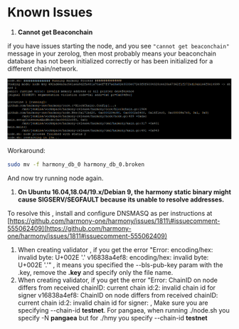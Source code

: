# Known Issues

1. **Cannot get Beaconchain**

if you have issues starting the node, and you see `"cannot get beaconchain"` message in your zerolog, then most probably means your beaconchain database has not been initialized correctly or has been initialized for a different chain/network.

![](../.gitbook/assets/image-66.png)

Workaround:

```bash
sudo mv -f harmony_db_0 harmony_db_0.broken
```

And now try running node again.

1. **On Ubuntu 16.04,18.04/19.x/Debian 9, the harmony static binary might cause SIGSERV/SEGFAULT because its unable to resolve addresses.**

To resolve this , install and configure DNSMASQ as per instructions at [https://github.com/harmony-one/harmony/issues/1811\#issuecomment-555062409](https://github.com/harmony-one/harmony/issues/1811#issuecomment-555062409)

1. When creating validator , if you get the error "Error: encoding/hex: invalid byte: U+002E '.' v16838a4ef8: encoding/hex: invalid byte: U+002E '.'" , it means you specified the --bls-pub-key param with the .key, remove the **.key** and specify only the file name.
2. When creating validator, if you get the error "Error: ChainID on node differs from received chainID: current chain id:2: invalid chain id for signer v16838a4ef8: ChainID on node differs from received chainID: current chain id:2: invalid chain id for signer: , Make sure you are specifying --chain-id **testnet**. For pangaea, when running ./node.sh you specify -N **pangaea** but for ./hmy you specify --chain-id **testnet**

